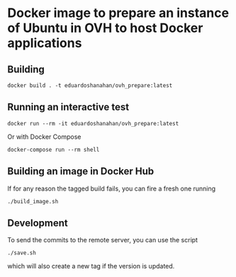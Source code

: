 # Docker image to prepare an instance of Ubuntu in OVH to host Docker applications

## Building

```
docker build . -t eduardoshanahan/ovh_prepare:latest
```

## Running an interactive test

```
docker run --rm -it eduardoshanahan/ovh_prepare:latest
```

Or with Docker Compose

```
docker-compose run --rm shell
```

## Building an image in Docker Hub

If for any reason the tagged build fails, you can fire a fresh one running

```
./build_image.sh
```

## Development

To send the commits to the remote server, you can use the script

```
./save.sh
```

which will also create a new tag if the version is updated.

